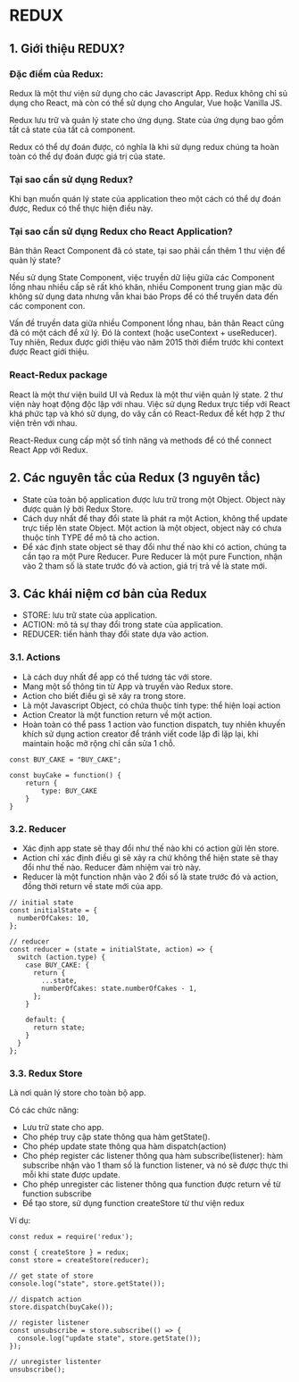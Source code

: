 # REDUX

## 1. Giới thiệu REDUX?

### Đặc điểm của Redux:

Redux là một thư viện sử dụng cho các Javascript App. Redux không chỉ sủ dụng cho React, mà còn có thể sử dụng cho Angular, Vue hoặc Vanilla JS.

Redux lưu trữ và quản lý state cho ứng dụng. State của ứng dụng bao gồm tất cả state của tất cả component.

Redux có thể dự đoán được, có nghĩa là khi sử dụng redux chúng ta hoàn toàn có thể dự đoán được giá trị của state.

### Tại sao cần sử dụng Redux?

Khi bạn muốn quán lý state của application theo một cách có thể dự đoán được, Redux có thể thực hiện điều này.

### Tại sao cần sử dụng Redux cho React Application?

Bản thân React Component đã có state, tại sao phải cần thêm 1 thư viện để quản lý state?

Nếu sử dụng State Component, việc truyền dữ liệu giữa các Component lồng nhau nhiều cấp sẽ rất khó khăn, nhiều Component trung gian mặc dù không sử dụng data nhưng vẫn khai báo Props để có thể truyền data đến các component con.

Vấn đề truyền data giữa nhiều Component lồng nhau, bản thân React cũng đã có một cách để xử lý. Đó là context (hoặc useContext + useReducer). Tuy nhiên, Redux được giới thiệu vào năm 2015 thời điểm trước khi context được React giới thiệu.

### React-Redux package

React là một thư viện build UI và Redux là một thư viện quản lý state. 2 thư viện này hoạt động độc lập với nhau. Việc sử dụng Redux trực tiếp với React khá phức tạp và khó sử dụng, do vâỵ cần có React-Redux để kết hợp 2 thư viện trên với nhau.

React-Redux cung cấp một số tính năng và methods để có thể connect React App với Redux.

## 2. Các nguyên tắc của Redux (3 nguyên tắc)

- State của toàn bộ application được lưu trữ trong một Object. Object này được quản lý bởi Redux Store.
- Cách duy nhất để thay đổi state là phát ra một Action, không thể update trực tiếp lên state Object. Một action là một object, object này có chưa thuộc tính TYPE để mô tả cho action.
- Để xác định state object sẽ thay đổi như thế nào khi có action, chúng ta cần tạo ra một Pure Reducer. Pure Reducer là một pure Function, nhận vào 2 tham số là state trước đó và action, giá trị trả về là state mới.

## 3. Các khái niệm cơ bản của Redux

- STORE: lưu trữ state của application.
- ACTION: mô tả sự thay đổi trong state của application.
- REDUCER: tiến hành thay đổi state dựa vào action.

### 3.1. Actions

- Là cách duy nhất để app có thể tương tác với store.
- Mang một số thông tin từ App và truyền vào Redux store.
- Action cho biết điều gì sẽ xảy ra trong store.
- Là một Javascript Object, có chứa thuộc tính type: thể hiện loại action
- Action Creator là một function return về một action.
- Hoàn toàn có thể pass 1 action vào function dispatch, tuy nhiên khuyến khích sử dụng action creator để tránh viết code lặp đi lặp lại, khi maintain hoặc mở rộng chỉ cần sửa 1 chỗ.

```
const BUY_CAKE = "BUY_CAKE";

const buyCake = function() {
    return {
        type: BUY_CAKE
    }
}
```

### 3.2. Reducer

- Xác định app state sẽ thay đổi như thế nào khi có action gửi lên store.
- Action chỉ xác định điều gì sẽ xảy ra chứ không thể hiện state sẽ thay đổi như thế nào. Reducer đảm nhiệm vai trò này.
- Reducer là một function nhận vào 2 đối số là state trước đó và action, đồng thời return về state mới của app.

```
// initial state
const initialState = {
  numberOfCakes: 10,
};

// reducer
const reducer = (state = initialState, action) => {
  switch (action.type) {
    case BUY_CAKE: {
      return {
        ...state,
        numberOfCakes: state.numberOfCakes - 1,
      };
    }

    default: {
      return state;
    }
  }
};
```

### 3.3. Redux Store

Là nơi quản lý store cho toàn bộ app.

Có các chức năng:

- Lưu trữ state cho app.
- Cho phép truy cập state thông qua hàm getState().
- Cho phép update state thông qua hàm dispatch(action)
- Cho phép register các listener thông qua hàm subscribe(listener): hàm subscribe nhận vào 1 tham số là function listener, và nó sẽ được thực thi mỗi khi state được update.
- Cho phép unregister các listener thông qua function được return về từ function subscribe
- Để tạo store, sử dụng function createStore từ thư viện redux

Ví dụ:

```
const redux = require('redux');

const { createStore } = redux;
const store = createStore(reducer);

// get state of store
console.log("state", store.getState());

// dispatch action
store.dispatch(buyCake());

// register listener
const unsubscribe = store.subscribe(() => {
  console.log("update state", store.getState());
});

// unregister listenter
unsubscribe();
```
